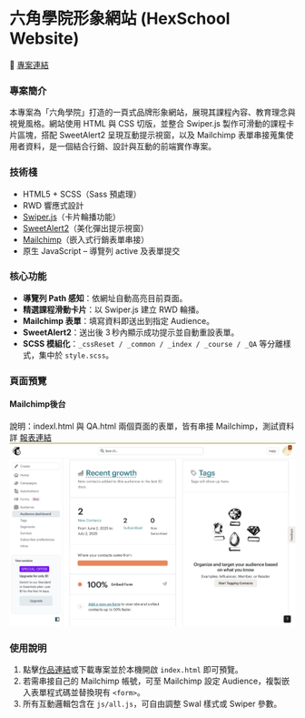 # 六角學院形象網站 (HexSchool Website)

🔗 [專案連結](https://williamhsieh615.github.io/HexSchoolWebsite/)

### 專案簡介
本專案為「六角學院」打造的一頁式品牌形象網站，展現其課程內容、教育理念與視覺風格。網站使用 HTML 與 CSS 切版，並整合 Swiper.js 製作可滑動的課程卡片區塊，搭配 SweetAlert2 呈現互動提示視窗，以及 Mailchimp 表單串接蒐集使用者資料，是一個結合行銷、設計與互動的前端實作專案。

### 技術棧
- HTML5 + SCSS（Sass 預處理）
- RWD 響應式設計
- [Swiper.js](https://swiperjs.com/)（卡片輪播功能）
- [SweetAlert2](https://sweetalert2.github.io/)（美化彈出提示視窗）
- [Mailchimp](https://mailchimp.com/landers/email-marketing-platform/?ds_c=DEPT_AOC_Google_Search_ROW_EN_Brand_Acquire_Omega_Manual-NE_T3&ds_kids=p81005570474&ds_a_lid=kwd-2285511033&ds_cid=71700000120288589&ds_agid=58700008803527157&gad_source=1&gad_campaignid=21865451006&gbraid=0AAAAADh1Fp2jaG6pjxmJQMsg96K5tlYQJ&gclid=CjwKCAjw6NrBBhB6EiwAvnT_rjo0N6KWVGxlhyII2Qi58w2AbWJpf27z4cYlrY5DDLo6ARWi10pc0hoCQ7UQAvD_BwE&gclsrc=aw.ds)（嵌入式行銷表單串接）
- 原生 JavaScript – 導覽列 active 及表單提交

### 核心功能
- **導覽列 Path 感知**：依網址自動高亮目前頁面。
- **精選課程滑動卡片**：以 Swiper.js 建立 RWD 輪播。
- **Mailchimp 表單**：填寫資料即送出到指定 Audience。
- **SweetAlert2**：送出後 3 秒內顯示成功提示並自動重設表單。
- **SCSS 模組化**：`_cssReset / _common / _index / _course / _QA` 等分離樣式，集中於 `style.scss`。

### 頁面預覽
#### Mailchimp後台
說明：indexl.html 與 QA.html 兩個頁面的表單，皆有串接 Mailchimp，測試資料詳
[報表連結](https://github.com/WilliamHsieh615/HexSchoolWebsite/blob/main/data/mailchimp_text_data.csv)
![報表頁面](https://github.com/WilliamHsieh615/HexSchoolWebsite/blob/main/data/mailchimp_page.png)


### 使用說明
1. 點擊[作品連結](https://williamhsieh615.github.io/HexSchoolWebsite/)或下載專案並於本機開啟 `index.html` 即可預覽。
2. 若需串接自己的 Mailchimp 帳號，可至 Mailchimp 設定 Audience，複製嵌入表單程式碼並替換現有 `<form>`。
3. 所有互動邏輯包含在 `js/all.js`，可自由調整 Swal 樣式或 Swiper 參數。
